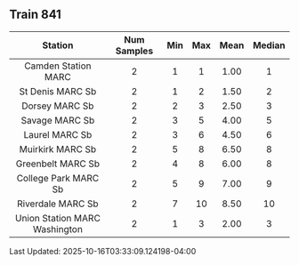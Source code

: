 ## Train 841

| Station | Num Samples | Min | Max | Mean | Median |
| :-----: | :---------: | :-: | :-: | :--: | :----: |
| Camden Station MARC | 2 | 1 | 1 | 1.00 | 1 |
| St Denis MARC Sb | 2 | 1 | 2 | 1.50 | 2 |
| Dorsey MARC Sb | 2 | 2 | 3 | 2.50 | 3 |
| Savage MARC Sb | 2 | 3 | 5 | 4.00 | 5 |
| Laurel MARC Sb | 2 | 3 | 6 | 4.50 | 6 |
| Muirkirk MARC Sb | 2 | 5 | 8 | 6.50 | 8 |
| Greenbelt MARC Sb | 2 | 4 | 8 | 6.00 | 8 |
| College Park MARC Sb | 2 | 5 | 9 | 7.00 | 9 |
| Riverdale MARC Sb | 2 | 7 | 10 | 8.50 | 10 |
| Union Station MARC Washington | 2 | 1 | 3 | 2.00 | 3 |


Last Updated: 2025-10-16T03:33:09.124198-04:00